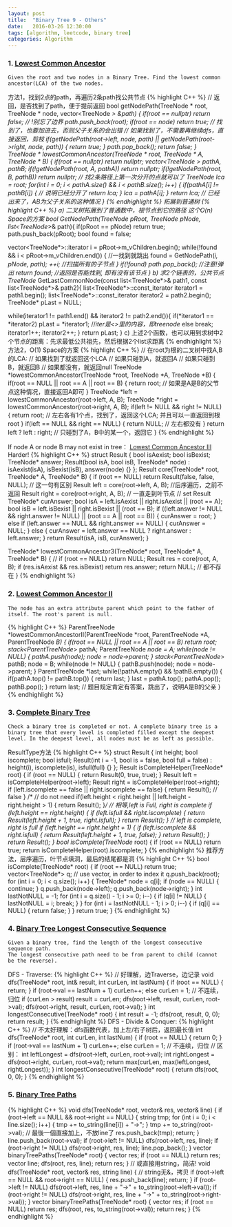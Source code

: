 ```yaml
---
layout: post
title:  "Binary Tree 9 - Others"
date:   2016-03-26 12:30:00
tags: [algorithm, leetcode, binary tree]
categories: Algorithm
---
```


### 1. [Lowest Common Ancestor](http://www.lintcode.com/en/problem/lowest-common-ancestor/)
```
Given the root and two nodes in a Binary Tree. Find the lowest common ancestor(LCA) of the two nodes.
```

方法1，找到2点的path，再遍历2条path找公共节点
{% highlight C++ %}
// 返回，是否找到了path，便于提前返回
bool getNodePath(TreeNode * root, TreeNode * node, vector<TreeNode *> &path) {
    if(root == nullptr)  return false;  // !别忘了边界
    path.push_back(root);
    if(root == node)  return true;  // 找到了，也要加进去，否则父子关系的会出错
    // 如果找到了，不需要再继续dfs，直接返回，剪枝
    if(getNodePath(root->left, node, path) || getNodePath(root->right, node, path)) {
        return true;
    }
    path.pop_back();
    return false;
}
TreeNode * lowestCommonAncestor(TreeNode * root, TreeNode * A, TreeNode * B) {
    if(root == nullptr)  return nullptr;
    vector<TreeNode *> pathA, pathB;
    if(!getNodePath(root, A, pathA)) return nullptr;
    if(!getNodePath(root, B, pathB)) return nullptr;
    // 找2条路径上第一次分开的点就可以了
    TreeNode *lca = root;
    for(int i = 0; i < pathA.size() && i < pathB.size(); i++) {
        if(pathA[i] != pathB[i]) {  // 说明已经分开了
            return lca;
        }
        lca = pathA[i];
    }
    return lca;  // 已经出来了，AB为父子关系的这种情况
}
{% endhighlight %}
拓展到普通树
{% highlight C++ %}
a) 二叉树拓展到了普通数中，根节点到它的路径 这个O(n) Space的方案
bool GetNodePath(TreeNode* pRoot, TreeNode* pNode, list<TreeNode*>& path){
  if(pRoot == pNode)
    return true;
  path.push_back(pRoot);
  bool found = false;
  
  vector<TreeNode*>::iterator i = pRoot->m_vChildren.begin();
  while(!found && i < pRoot->m_vChildren.end()) { //一找到就跳出
    found = GetNodePath(*i, pNode, path);
    ++i;        //扫描所有的子节点
  }
  if(!found)
    path.pop_back();    //注意!弹出
  return found;   //返回是否能找到, 即有没有该节点
}
b) 求2个链表的，公共节点
TreeNode* GetLastCommonNode(const list<TreeNode*>& path1, const list<TreeNode*>& path2){
  list<TreeNode*>::const_iterator iterator1 = path1.begin();
  list<TreeNode*>::const_iterator iterator2 = path2.begin();
  TreeNode* pLast = NULL;
  
  while(iterator1 != path1.end() && iterator2 != path2.end()){
      if(*iterator1 == *iterator2)
          pLast = *iterator1;  //*iter是<>里的内容，即treenode*
      else
          break;
      iterator1++;
      iterator2++;
  }
  return pLast;
}
c) 上述2个函数，也可以用到求树中2个节点的距离：先求最低公共祖先，然后根据2个list求距离
{% endhighlight %}
方法2，O(1) Space的方案
{% highlight C++ %}
// 在root为根的二叉树中找A,B的LCA:
// 如果找到了就返回这个LCA
// 如果只碰到A，就返回A
// 如果只碰到B，就返回B
// 如果都没有，就返回null
TreeNode *lowestCommonAncestor(TreeNode *root, TreeNode *A, TreeNode *B) {
  if(root == NULL || root == A || root == B) {
    return root;  // 如果是A是B的父节点这种情况，直接返回A即可
  }
  TreeNode *left = lowestCommonAncestor(root->left, A, B);
  TreeNode *right = lowestCommonAncestor(root->right, A, B);
  if(left != NULL && right != NULL) {
    return root;  // 左右各有1个点，找到了，返回这个LCA; 并且可以一直返回到根root
  }
  if(left == NULL && right == NULL) {
    return NULL;  // 左右都没有
  }
  return left ? left : right;  // 只碰到了A，B中的某一个，返回它
}
{% endhighlight %}

If node A or node B may not exist in tree：
[Lowest Common Ancestor III](http://www.lintcode.com/en/problem/lowest-common-ancestor-iii/)
Harder!
{% highlight C++ %}
struct Result {
  bool isAexist;
  bool isBexist;
  TreeNode* answer;
  Result(bool isA, bool isB, TreeNode* node)
      : isAexist(isA), isBexist(isB), answer(node) {}
};
Result core(TreeNode* root, TreeNode* A, TreeNode* B) {
  if (root == NULL) return Result(false, false, NULL);  // 这一句有区别
  Result left = core(root->left, A, B);    //后序遍历，之前不返回
  Result right = core(root->right, A, B);  // 一直走到叶节点
  // set Result
  TreeNode* curAnswer;
  bool isA = left.isAexist || right.isAexist || (root == A);
  bool isB = left.isBexist || right.isBexist || (root == B);
  if ((left.answer != NULL && right.answer != NULL) ||
      (root == A || root == B)) {
    curAnswer = root;
  } else if (left.answer == NULL && right.answer == NULL) {
    curAnswer = NULL;
  } else {
    curAnswer = left.answer == NULL ? right.answer : left.answer;
  }
  return Result(isA, isB, curAnswer);
}

TreeNode* lowestCommonAncestor3(TreeNode* root, TreeNode* A, TreeNode* B) {
  // if (root == NULL) return NULL;
  Result res = core(root, A, B);
  if (res.isAexist && res.isBexist) return res.answer;
  return NULL;  // 都不存在
}
{% endhighlight %}

### 2. [Lowest Common Ancestor II](http://www.lintcode.com/en/problem/lowest-common-ancestor-ii/)
```
The node has an extra attribute parent which point to the father of itself. The root's parent is null.
```
{% highlight C++ %}
ParentTreeNode *lowestCommonAncestorII(ParentTreeNode *root,
                                     ParentTreeNode *A,
                                     ParentTreeNode *B) {
  if(root == NULL || root == A || root == B)
      return root;
  stack<ParentTreeNode*> pathA;
  ParentTreeNode *node = A;
  while(node != NULL) {
    pathA.push(node);
    node = node->parent;
  }
  stack<ParentTreeNode*> pathB;
  node = B;
  while(node != NULL) {
    pathB.push(node);
    node = node->parent;
  }
  ParentTreeNode *last;
  while(!pathA.empty() && !pathB.empty()) {
    if(pathA.top() != pathB.top()) {
      return last;
    }
    last = pathA.top();
    pathA.pop();
    pathB.pop();
  }
  return last;  // 题目规定肯定有答案，跳出了，说明A是B的父亲
}
{% endhighlight %}

### 3. [Complete Binary Tree](http://www.lintcode.com/en/problem/complete-binary-tree/)
```
Check a binary tree is completed or not. A complete binary tree is a binary tree that every level is completed filled except the deepest level. In the deepest level, all nodes must be as left as possible. 
```

ResultType方法
{% highlight C++ %}
struct Result {
  int height;
  bool iscomplete;
  bool isfull;
  Result(int i = -1, bool is = false, bool full = false)
      : height(i), iscomplete(is), isfull(full) {}
};
Result isCompleteHelper(TreeNode* root) {
  if (root == NULL) {
    return Result(0, true, true);
  }
  Result left = isCompleteHelper(root->left);
  Result right = isCompleteHelper(root->right);
  if (left.iscomplete == false || right.iscomplete == false) {
    return Result();  // false
  }
  /* // do not need
  if(left.height < right.height || left.height - right.height > 1) {
      return Result();
  }*/
  // 相等,left is Full, right is complete
  if (left.height == right.height) {
    if (left.isfull && right.iscomplete) {
      return Result(left.height + 1, true, right.isfull);
    }
    return Result();
  }
  // left is complete, right is full
  if (left.height == right.height + 1) {
    if (left.iscomplete && right.isfull) {
      return Result(left.height + 1, true, false);
    }
    return Result();
  }
  return Result();
}
bool isComplete(TreeNode* root) {
  if (root == NULL) return true;
  return isCompleteHelper(root).iscomplete;
}
{% endhighlight %}
推荐方法，层序遍历，叶节点填洞，最后的结尾都是洞
{% highlight C++ %}
bool isComplete(TreeNode* root) {
  if (root == NULL) return true;
  vector<TreeNode*> q;  // use vector, in order to index it
  q.push_back(root);
  for (int i = 0; i < q.size(); i++) {
    TreeNode* node = q[i];
    if (node == NULL) {
      continue;
    }
    q.push_back(node->left);
    q.push_back(node->right);
  }
  int lastNotNULL = -1;
  for (int i = q.size() - 1; i >= 0; i--) {
    if (q[i] != NULL) {
      lastNotNULL = i;
      break;
    }
  }
  for (int i = lastNotNULL - 1; i > 0; i--) {
    if (q[i] == NULL) {
      return false;
    }
  }
  return true;
}
{% endhighlight %}

### 4. [Binary Tree Longest Consecutive Sequence](http://www.lintcode.com/en/problem/binary-tree-longest-consecutive-sequence/)
```
Given a binary tree, find the length of the longest consecutive sequence path.
The longest consecutive path need to be from parent to child (cannot be the reverse).
```

DFS - Traverse:
{% highlight C++ %}
// 好理解，边Traverse，边记录
void dfs(TreeNode* root, int& result, int curLen, int lastNum) {
  if (root == NULL) {
    return;
  }
  if (root->val == lastNum + 1)
    curLen++;
  else
    curLen = 1;  // 不连续，归位
  if (curLen > result) result = curLen;
  dfs(root->left, result, curLen, root->val);
  dfs(root->right, result, curLen, root->val);
}
int longestConsecutive(TreeNode* root) {
  int result = -1;
  dfs(root, result, 0, 0);
  return result;
}
{% endhighlight %}
DFS - Divide & Conquer:
{% highlight C++ %}
// 不太好理解：dfs函数代表，加上左/右子树后，返回最长值
int dfs(TreeNode* root, int curLen, int lastNum) {
  if (root == NULL) {
    return 0;
  }
  if (root->val == lastNum + 1)
    curLen++;
  else
    curLen = 1;  // 不连续，归位
  // 区别：
  int leftLongest = dfs(root->left, curLen, root->val);
  int rightLongest = dfs(root->right, curLen, root->val);
  return max(curLen, max(leftLongest, rightLongest));
}
int longestConsecutive(TreeNode* root) { return dfs(root, 0, 0); }
{% endhighlight %}

### 5. [Binary Tree Paths](http://www.lintcode.com/en/problem/binary-tree-paths/)
{% highlight C++ %}
void dfs(TreeNode* root, vector<string>& res, vector<int>& line) {
  if (root->left == NULL && root->right == NULL) {
    string tmp;
    for (int i = 0; i < line.size(); i++) {
      tmp += to_string(line[i]) + "->";
    }
    tmp += to_string(root->val);  // 最後一個直接加上，不放line了
    res.push_back(tmp);
    return;
  }
  line.push_back(root->val);
  if (root->left != NULL) dfs(root->left, res, line);
  if (root->right != NULL) dfs(root->right, res, line);
  line.pop_back();
}
vector<string> binaryTreePaths(TreeNode* root) {
  vector<string> res;
  if (root == NULL) return res;
  vector<int> line;
  dfs(root, res, line);
  return res;
}
// 或直接用string，简洁!
void dfs(TreeNode* root, vector<string>& res, string line) {  // string无&，拷贝
  if (root->left == NULL && root->right == NULL) {
    res.push_back(line);
    return;
  }
  if (root->left != NULL)
    dfs(root->left, res, line + "->" + to_string(root->left->val));
  if (root->right != NULL)
    dfs(root->right, res, line + "->" + to_string(root->right->val));
}
vector<string> binaryTreePaths(TreeNode* root) {
  vector<string> res;
  if (root == NULL) return res;
  dfs(root, res, to_string(root->val));
  return res;
}
{% endhighlight %}
